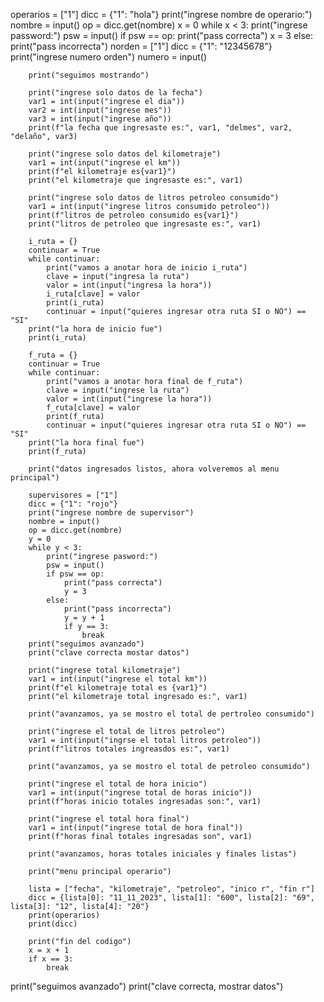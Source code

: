 operarios = ["1"]
dicc = {"1": "hola"}
print("ingrese nombre de operario:")
nombre = input()
op = dicc.get(nombre)
x = 0
while x < 3:
    print("ingrese password:")
    psw = input()
    if psw == op:
        print("pass correcta")
        x = 3
    else:
        print("pass incorrecta")
        norden = ["1"]
        dicc = {"1": "12345678"}
        print("ingrese numero orden")
        numero = input()

        print("seguimos mostrando")

        print("ingrese solo datos de la fecha")
        var1 = int(input("ingrese el dia"))
        var2 = int(input("ingrese mes"))
        var3 = int(input("ingrese año"))
        print(f"la fecha que ingresaste es:", var1, "delmes", var2, "delaño", var3)

        print("ingrese solo datos del kilometraje")
        var1 = int(input("ingrese el km"))
        print(f"el kilometraje es{var1}")
        print("el kilometraje que ingresaste es:", var1)

        print("ingrese solo datos de litros petroleo consumido")
        var1 = int(input("ingrese litros consumido petroleo"))
        print(f"litros de petroleo consumido es{var1}")
        print("litros de petroleo que ingresaste es:", var1)

        i_ruta = {}
        continuar = True
        while continuar:
            print("vamos a anotar hora de inicio i_ruta")
            clave = input("ingresa la ruta")
            valor = int(input("ingresa la hora"))
            i_ruta[clave] = valor
            print(i_ruta)
            continuar = input("quieres ingresar otra ruta SI o NO") == "SI"
        print("la hora de inicio fue")
        print(i_ruta)

        f_ruta = {}
        continuar = True
        while continuar:
            print("vamos a anotar hora final de f_ruta")
            clave = input("ingrese la ruta")
            valor = int(input("ingrese la hora"))
            f_ruta[clave] = valor
            print(f_ruta)
            continuar = input("quieres ingresar otra ruta SI o NO") == "SI"
        print("la hora final fue")
        print(f_ruta)

        print("datos ingresados listos, ahora volveremos al menu principal")

        supervisores = ["1"]
        dicc = {"1": "rojo"}
        print("ingrese nombre de supervisor")
        nombre = input()
        op = dicc.get(nombre)
        y = 0
        while y < 3:
            print("ingrese pasword:")
            psw = input()
            if psw == op:
                print("pass correcta")
                y = 3
            else:
                print("pass incorrecta")
                y = y + 1
                if y == 3:
                    break
        print("seguimos avanzado")
        print("clave correcta mostar datos")

        print("ingrese total kilometraje")
        var1 = int(input("ingrese el total km"))
        print(f"el kilometraje total es {var1}")
        print("el kilometraje total ingresado es:", var1)

        print("avanzamos, ya se mostro el total de pertroleo consumido")

        print("ingrese el total de litros petroleo")
        var1 = int(input("ingrse el total litros petroleo"))
        print(f"litros totales ingreasdos es:", var1)

        print("avanzamos, ya se mostro el total de petroleo consumido")

        print("ingrese el total de hora inicio")
        var1 = int(input("ingrese total de horas inicio"))
        print(f"horas inicio totales ingresadas son:", var1)

        print("ingrese el total hora final")
        var1 = int(input("ingrese total de hora final"))
        print(f"horas final totales ingresadas son", var1)

        print("avanzamos, horas totales iniciales y finales listas")

        print("menu principal operario")

        lista = ["fecha", "kilometraje", "petroleo", "inico r", "fin r"]
        dicc = {lista[0]: "11_11_2023", lista[1]: "600", lista[2]: "69", lista[3]: "12", lista[4]: "20"}
        print(operarios)
        print(dicc)

        print("fin del codigo")
        x = x + 1
        if x == 3:
            break
print("seguimos avanzado")
print("clave correcta, mostrar datos")

